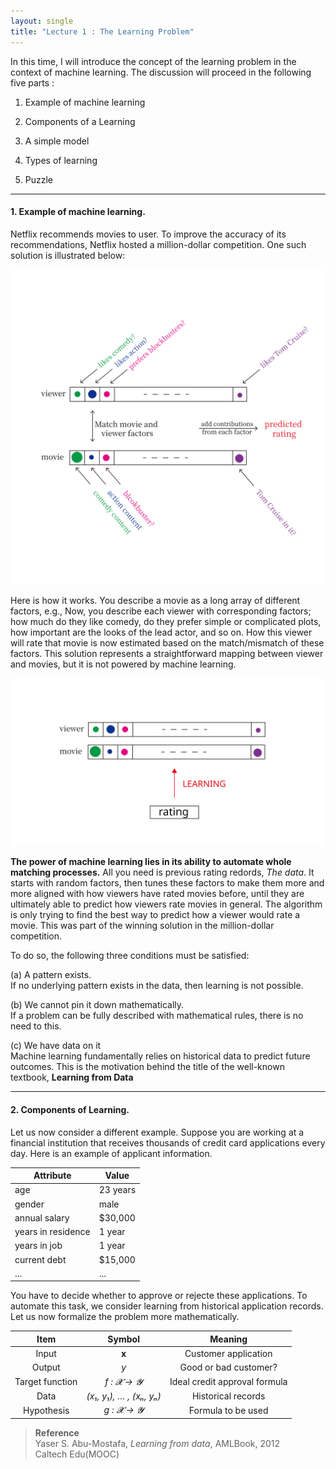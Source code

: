 ```yaml
---
layout: single
title: "Lecture 1 : The Learning Problem" 
---
```


In this time, I will introduce the concept of the learning problem in the context of machine learning. The discussion will proceed in the following five parts : 
<br>

1. Example of machine learning   

2. Components of a Learning   

3. A simple model   

4. Types of learning   

5. Puzzle


---


#### 1. Example of machine learning.

Netflix recommends movies to user. To improve the accuracy of its recommendations, Netflix hosted a million-dollar competition. One such solution is illustrated below: 

![solution](/assets/images/fig_1.svg)

Here is how it works. You describe a movie as a long array of different factors, e.g., Now, you describe each viewer with corresponding factors; how much do they like comedy, do they prefer simple or complicated plots, how important are the looks of the lead actor, and so on. How this viewer will rate that movie is now estimated based on the match/mismatch of these factors. This solution represents a straightforward mapping between viewer and movies, but it is not powered by machine learning.

![solution](/assets/images/fig_2.svg)

**The power of machine learning lies in its ability to automate whole matching processes.** All you need is previous rating redords, *The data*. It starts with random factors, then tunes these factors to make them more and more aligned with how viewers have rated movies before, until they are ultimately able to predict how viewers rate movies in general. The algorithm is only trying to find the best way to predict how a viewer would rate a movie. This was part of the winning solution in the million-dollar competition. 

To do so, the following three conditions must be satisfied: 


(a) A pattern exists.     
If no underlying pattern exists in the data, then learning is not possible. 

   
(b) We cannot pin it down mathematically.    
If a problem can be fully described with mathematical rules, there is no need to this.

   
(c) We have data on it   
Machine learning fundamentally relies on historical data to predict future outcomes. 
This is the motivation behind the title of the well-known textbook, **Learning from Data** 

---


#### 2. Components of Learning.
Let us now consider a different example. Suppose you are working at a financial institution that receives thousands of credit card applications every day. Here is an example of applicant information.    


<div align="center">

| Attribute            | Value       |   
|----------------------|-------------|   
| age                  | 23 years    |   
| gender               | male        |   
| annual salary        | $30,000     |   
| years in residence   | 1 year      |   
| years in job         | 1 year      |   
| current debt         | $15,000     |   
| ...                  | ...         |   

</div>


   
You have to decide whether to approve or rejecte these applications. To automate this task, we consider learning from historical application records. Let us now formalize the problem more mathematically.

<div align="center">

| Item           | Symbol               | Meaning                                |   
|:--------------:|:-------------------------------:|:--------------------------------------:|   
| Input          | **x**                           | Customer application                   |   
| Output         | *y*                              | Good or bad customer?                  |   
| Target function| *f : 𝓧 → 𝓨*                      | Ideal credit approval formula          |   
| Data           | *(x₁, y₁), … , (xₙ, yₙ)*         | Historical records                     |   
| Hypothesis     | *g : 𝓧 → 𝓨*                      | Formula to be used      |   

</div>

> **Reference**  
> Yaser S. Abu-Mostafa, *Learning from data*, AMLBook, 2012    
> Caltech Edu(MOOC)
